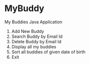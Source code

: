 # MyBuddy
My Buddies Java Application
1. Add New Buddy 
2. Search Buddy by Email Id 
3. Delete Buddy by Email Id 
4. Display all my buddies 
5. Sort all buddies of given date of birth 
6. Exit 
